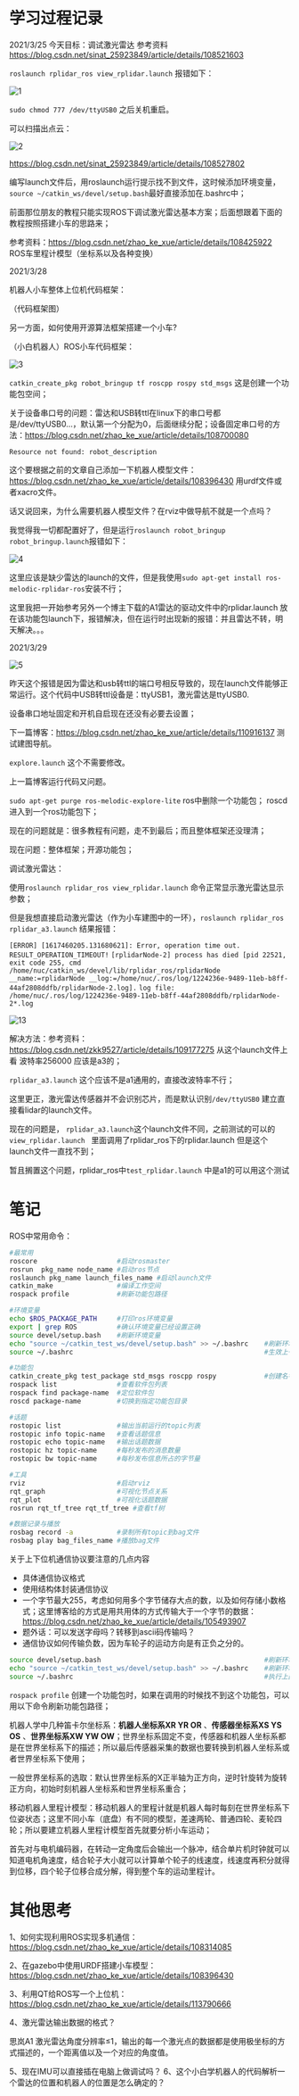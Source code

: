 # 学习过程记录

2021/3/25 
今天目标：调试激光雷达
参考资料  
https://blog.csdn.net/sinat_25923849/article/details/108521603 

`roslaunch rplidar_ros view_rplidar.launch` 报错如下：

![1](/home/nuc/Desktop/SLAM/slam_car/IMG/1.png)

`sudo chmod 777 /dev/ttyUSB0` 之后关机重启。

可以扫描出点云：

![2](/home/nuc/Desktop/SLAM/slam_car/IMG/2.png)

https://blog.csdn.net/sinat_25923849/article/details/108527802

编写launch文件后，用roslaunch运行提示找不到文件，这时候添加环境变量，`source ~/catkin_ws/devel/setup.bash`最好直接添加在.bashrc中；

前面那位朋友的教程只能实现ROS下调试激光雷达基本方案；后面想跟着下面的教程按照搭建小车的思路来；

参考资料：https://blog.csdn.net/zhao_ke_xue/article/details/108425922  ROS车里程计模型（坐标系以及各种变换）

2021/3/28

机器人小车整体上位机代码框架：

（代码框架图）

另一方面，如何使用开源算法框架搭建一个小车?

（小白机器人）ROS小车代码框架：

![3](/home/nuc/Desktop/SLAM/slam_car/IMG/3.png)

`catkin_create_pkg robot_bringup tf roscpp rospy std_msgs`    这是创建一个功能包空间；

关于设备串口号的问题：雷达和USB转ttl在linux下的串口号都是/dev/ttyUSB0...，默认第一个分配为0，后面继续分配；设备固定串口号的方法：https://blog.csdn.net/zhao_ke_xue/article/details/108700080

`Resource not found: robot_description`

这个要根据之前的文章自己添加一下机器人模型文件：https://blog.csdn.net/zhao_ke_xue/article/details/108396430  用urdf文件或者xacro文件。

话又说回来，为什么需要机器人模型文件？在rviz中做导航不就是一个点吗？

我觉得我一切都配置好了，但是运行`roslaunch robot_bringup robot_bringup.launch`报错如下：

![4](/home/nuc/Desktop/SLAM/slam_car/IMG/4.png)

这里应该是缺少雷达的launch的文件，但是我使用`sudo apt-get install ros-melodic-rplidar-ros`安装不行；

这里我把一开始参考另外一个博主下载的A1雷达的驱动文件中的rplidar.launch 放在该功能包launch下，报错解决，但在运行时出现新的报错：并且雷达不转，明天解决。。。

2021/3/29

![5](/home/nuc/Desktop/SLAM/slam_car/IMG/5.png)

昨天这个报错是因为雷达和usb转ttl的端口号相反导致的，现在launch文件能够正常运行。这个代码中USB转ttl设备是：ttyUSB1，激光雷达是ttyUSB0.

设备串口地址固定和开机自启现在还没有必要去设置；

下一篇博客：https://blog.csdn.net/zhao_ke_xue/article/details/110916137  测试建图导航。

`explore.launch` 这个不需要修改。

上一篇博客运行代码又问题。

`sudo apt-get purge ros-melodic-explore-lite`   ros中删除一个功能包；  roscd 进入到一个ros功能包下；

现在的问题就是：很多教程有问题，走不到最后；而且整体框架还没理清；

现在问题：整体框架；开源功能包；

调试激光雷达：

使用`roslaunch rplidar_ros view_rplidar.launch`  命令正常显示激光雷达显示参数；

但是我想直接启动激光雷达（作为小车建图中的一环），`roslaunch rplidar_ros rplidar_a3.launch`     结果报错：

`[ERROR] [1617460205.131680621]: Error, operation time out. RESULT_OPERATION_TIMEOUT!` 
`[rplidarNode-2] process has died [pid 22521, exit code 255, cmd /home/nuc/catkin_ws/devel/lib/rplidar_ros/rplidarNode __name:=rplidarNode __log:=/home/nuc/.ros/log/1224236e-9489-11eb-b8ff-44af2808ddfb/rplidarNode-2.log].`
`log file: /home/nuc/.ros/log/1224236e-9489-11eb-b8ff-44af2808ddfb/rplidarNode-2*.log`

![13](/home/nuc/Desktop/SLAM/slam_car/IMG/13.png)

解决方法：参考资料：https://blog.csdn.net/zkk9527/article/details/109177275  从这个launch文件上看 波特率256000 应该是a3的；

 `rplidar_a3.launch` 这个应该不是a1通用的，直接改波特率不行；

这里更正，激光雷达传感器并不会识别芯片，而是默认识别`/dev/ttyUSB0` 建立直接看lidar的launch文件。

现在的问题是， `rplidar_a3.launch`这个launch文件不同，之前测试的可以的 `view_rplidar.launch `  里面调用了rplidar_ros下的rplidar.launch  但是这个launch文件一直找不到；

暂且搁置这个问题，rplidar_ros中`test_rplidar.launch`  中是a1的可以用这个测试

# 笔记

ROS中常用命令：

```bash
#最常用
roscore                    #启动rosmaster
rosrun  pkg_name node_name #启动ros节点
roslaunch pkg_name launch_files_name #启动launch文件
catkin_make                #编译工作空间
rospack profile            #刷新功能包路径

#环境变量
echo $ROS_PACKAGE_PATH     #打印ros环境变量
export | grep ROS          #确认环境变量已经设置正确
source devel/setup.bash    #刷新环境变量
echo "source ~/catkin_test_ws/devel/setup.bash" >> ~/.bashrc    #刷新环境变量，永久有效
source ~/.bashrc                                                #生效上一句

#功能包
catkin_create_pkg test_package std_msgs roscpp rospy            #创建名字为test_package的功能包，添加std_msgs roscpp rospy依赖
rospack list               #查看软件包列表
rospack find package-name  #定位软件包
roscd package-name         #切换到指定功能包目录

#话题
rostopic list              #输出当前运行的topic列表
rostopic info topic-name   #查看话题信息
rostopic echo topic-name   #输出话题数据
rostopic hz topic-name     #每秒发布的消息数量
rostopic bw topic-name     #每秒发布信息所占的字节量

#工具
rviz                       #启动rviz
rqt_graph                  #可视化节点关系
rqt_plot                   #可视化话题数据
rosrun rqt_tf_tree rqt_tf_tree #查看tf树

#数据记录与播放
rosbag record -a           #录制所有topic到bag文件
rosbag play bag_files_name #播放bag文件
```

关于上下位机通信协议要注意的几点内容

- 具体通信协议格式
- 使用结构体封装通信协议
- 一个字节最大255，考虑如何用多个字节储存大点的数，以及如何存储小数格式；这里博客给的方式是用共用体的方式传输大于一个字节的数据：https://blog.csdn.net/zhao_ke_xue/article/details/105493907
- 题外话：可以发送字母吗？转移到ascii码传输吗？
- 通信协议如何传输负数，因为车轮子的运动方向是有正负之分的。

```bash
source devel/setup.bash              							#刷新环境变量，单次有效
echo "source ~/catkin_test_ws/devel/setup.bash" >> ~/.bashrc    #刷新环境变量，永久有效
source ~/.bashrc                                                #执行上面一个语句，需要执行这一句
```

`rospack profile`  创建一个功能包时，如果在调用的时候找不到这个功能包，可以用以下命令刷新功能包路径；

机器人学中几种笛卡尔坐标系：**机器人坐标系XR YR OR** 、**传感器坐标系XS YS OS** 、**世界坐标系XW YW OW**；世界坐标系固定不变，传感器和机器人坐标系都是在世界坐标系下的描述；所以最后传感器采集的数据也要转换到机器人坐标系或者世界坐标系下使用；

一般世界坐标系的选取：默认世界坐标系的X正半轴为正方向，逆时针旋转为旋转正方向，初始时刻机器人坐标系和世界坐标系重合；

移动机器人里程计模型：移动机器人的里程计就是机器人每时每刻在世界坐标系下位姿状态；这里不同小车（底盘）有不同的模型，差速两轮、普通四轮、麦轮四轮；所以要建立机器人里程计模型首先就要分析小车运动；

首先对与电机编码器，在转动一定角度后会输出一个脉冲，结合单片机时钟就可以知道电机角速度，结合轮子大小就可以计算单个轮子的线速度，线速度再积分就得到位移，四个轮子位移合成分解，得到整个车的运动里程计。





# 其他思考

1、如何实现利用ROS实现多机通信：https://blog.csdn.net/zhao_ke_xue/article/details/108314085

2、在gazebo中使用URDF搭建小车模型：https://blog.csdn.net/zhao_ke_xue/article/details/108396430

3、利用QT给ROS写一个上位机：https://blog.csdn.net/zhao_ke_xue/article/details/113790666

4、激光雷达输出数据的格式？

思岚A1 激光雷达角度分辨率≤1，输出的每一个激光点的数据都是使用极坐标的方式描述的，一个距离值以及一个对应的角度值。

5、现在IMU可以直接插在电脑上做调试吗？
6、这个小白学机器人的代码解析一个雷达的位置和机器人的位置是怎么确定的？
